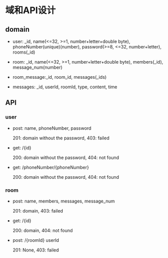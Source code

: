 # 域和API设计

## domain

* user: _id, name(<=32, >=1, number+letter+double byte), phoneNumber(unique)(number), password(>=8, <=32, number+letter), rooms(_id)

* room: _id, name(<=32, >=1, number+letter+double byte), members(_id), message_num(number)

* room_message:_id, room_id, messages(_ids)

* messages: _id, userId, roomId, type, content, time

## API

### user

* post: name, phoneNumber, password

    201: domain without the password, 403: failed  

* get: /{id}

    200: domain without the password, 404: not found

* get: /phoneNumber/{phoneNumber}

    200: domain without the password, 404: not found

### room

* post: name, members, messages, message_num

    201: domain, 403: failed

* get: /{id}

    200: domain, 404: not found

* post: /{roomId} userId

    201: None, 403: failed
